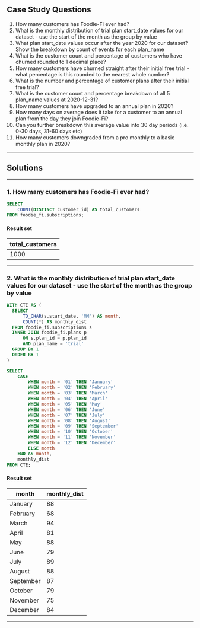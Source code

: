 ## Case Study Questions

1. How many customers has Foodie-Fi ever had?
2. What is the monthly distribution of trial plan start_date values for our dataset - use the start of the month as the group by value
3. What plan start_date values occur after the year 2020 for our dataset? Show the breakdown by count of events for each plan_name
4. What is the customer count and percentage of customers who have churned rounded to 1 decimal place?
5. How many customers have churned straight after their initial free trial - what percentage is this rounded to the nearest whole number?
6. What is the number and percentage of customer plans after their initial free trial?
7. What is the customer count and percentage breakdown of all 5 plan_name values at 2020-12-31?
8. How many customers have upgraded to an annual plan in 2020?
9. How many days on average does it take for a customer to an annual plan from the day they join Foodie-Fi?
10. Can you further breakdown this average value into 30 day periods (i.e. 0-30 days, 31-60 days etc)
11. How many customers downgraded from a pro monthly to a basic monthly plan in 2020?

---

## Solutions

---

### 1. How many customers has Foodie-Fi ever had?

```sql
SELECT
	COUNT(DISTINCT customer_id) AS total_customers
FROM foodie_fi.subscriptions;
```
#### Result set

| total_customers |
| --------------- |
| 1000            |

---

### 2. What is the monthly distribution of trial plan start_date values for our dataset - use the start of the month as the group by value

```sql
WITH CTE AS (
  SELECT
      TO_CHAR(s.start_date, 'MM') AS month,
      COUNT(*) AS monthly_dist
  FROM foodie_fi.subscriptions s
  INNER JOIN foodie_fi.plans p
      ON s.plan_id = p.plan_id
      AND plan_name = 'trial'
  GROUP BY 1
  ORDER BY 1
)

SELECT
	CASE
        WHEN month = '01' THEN 'January'
        WHEN month = '02' THEN 'February'
        WHEN month = '03' THEN 'March'
        WHEN month = '04' THEN 'April'
        WHEN month = '05' THEN 'May'
        WHEN month = '06' THEN 'June'
        WHEN month = '07' THEN 'July'
        WHEN month = '08' THEN 'August'
        WHEN month = '09' THEN 'September'
        WHEN month = '10' THEN 'October'
        WHEN month = '11' THEN 'November'
        WHEN month = '12' THEN 'December'
        ELSE month
    END AS month,
    monthly_dist
FROM CTE;
```
#### Result set

| month     | monthly_dist |
| --------- | ------------ |
| January   | 88           |
| February  | 68           |
| March     | 94           |
| April     | 81           |
| May       | 88           |
| June      | 79           |
| July      | 89           |
| August    | 88           |
| September | 87           |
| October   | 79           |
| November  | 75           |
| December  | 84           |

---

